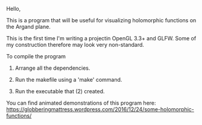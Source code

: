 Hello,

This is a program that will be useful for visualizing holomorphic functions on the Argand plane.

This is the first time I'm writing a projectin OpenGL 3.3+ and GLFW. Some of my construction therefore may look very non-standard. 

To compile the program

1) Arrange all the dependencies.

2) Run the makefile using a 'make' command.

3) Run the executable that (2) created.

You can find animated demonstrations of this program here:
https://globberingmattress.wordpress.com/2016/12/24/some-holomorphic-functions/